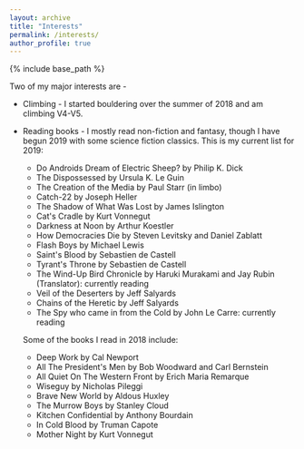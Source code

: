 ```yaml
---
layout: archive
title: "Interests"
permalink: /interests/
author_profile: true
---
```


{% include base_path %}

Two of my major interests are - 
* Climbing - I started bouldering over the summer of 2018 and am climbing V4-V5.
* Reading books - I mostly read non-fiction and fantasy, though I have begun 2019 with some science fiction classics. This is my current list for 2019: 
	- Do Androids Dream of Electric Sheep? by Philip K. Dick
	- The Dispossessed by Ursula K. Le Guin 
	- The Creation of the Media by Paul Starr (in limbo)
    - Catch-22 by Joseph Heller
    - The Shadow of What Was Lost by James Islington
    - Cat's Cradle by Kurt Vonnegut
    - Darkness at Noon by Arthur Koestler
    - How Democracies Die by Steven Levitsky and Daniel Zablatt
    - Flash Boys by Michael Lewis
    - Saint's Blood by Sebastien de Castell
    - Tyrant's Throne by Sebastien de Castell
    - The Wind-Up Bird Chronicle by Haruki Murakami and Jay Rubin (Translator): currently reading
    - Veil of the Deserters by Jeff Salyards
    - Chains of the Heretic by Jeff Salyards
    - The Spy who came in from the Cold by John Le Carre: currently reading

  Some of the books I read in 2018 include: 
    - Deep Work by Cal Newport
    - All The President's Men by Bob Woodward and Carl Bernstein
    - All Quiet On The Western Front by Erich Maria Remarque
    - Wiseguy by Nicholas Pileggi
    - Brave New World by Aldous Huxley
    - The Murrow Boys by Stanley Cloud
    - Kitchen Confidential by Anthony Bourdain
    - In Cold Blood by Truman Capote
    - Mother Night by Kurt Vonnegut
